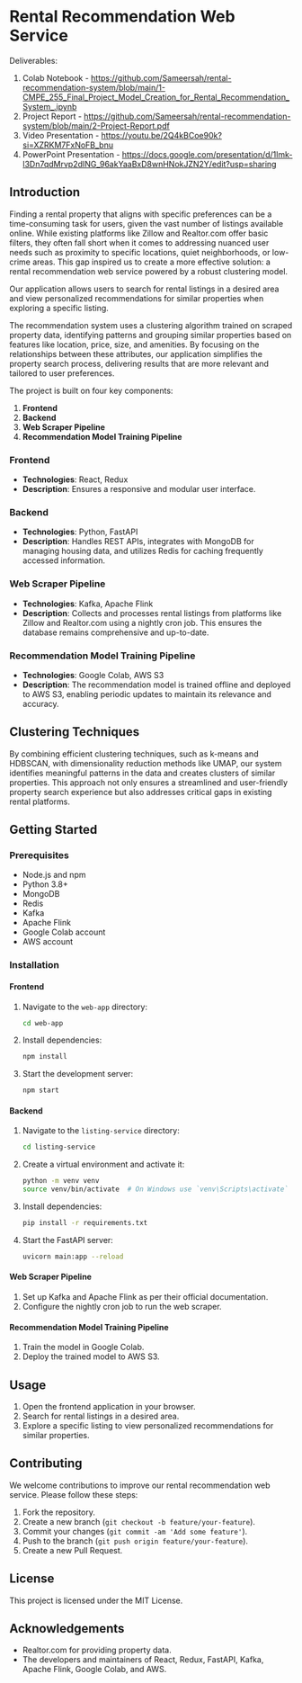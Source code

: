 # Rental Recommendation Web Service

Deliverables:
1. Colab Notebook - https://github.com/Sameersah/rental-recommendation-system/blob/main/1-CMPE_255_Final_Project_Model_Creation_for_Rental_Recommendation_System_.ipynb
2. Project Report - https://github.com/Sameersah/rental-recommendation-system/blob/main/2-Project-Report.pdf 
3. Video Presentation - https://youtu.be/2Q4kBCoe90k?si=XZRKM7FxNoFB_bnu
4. PowerPoint Presentation - https://docs.google.com/presentation/d/1lmk-l3Dn7qdMrvp2dING_96akYaaBxD8wnHNokJZN2Y/edit?usp=sharing

## Introduction
Finding a rental property that aligns with specific preferences can be a time-consuming task for users, given the vast number of listings available online. While existing platforms like Zillow and Realtor.com offer basic filters, they often fall short when it comes to addressing nuanced user needs such as proximity to specific locations, quiet neighborhoods, or low-crime areas. This gap inspired us to create a more effective solution: a rental recommendation web service powered by a robust clustering model.

Our application allows users to search for rental listings in a desired area and view personalized recommendations for similar properties when exploring a specific listing.

The recommendation system uses a clustering algorithm trained on scraped property data, identifying patterns and grouping similar properties based on features like location, price, size, and amenities. By focusing on the relationships between these attributes, our application simplifies the property search process, delivering results that are more relevant and tailored to user preferences.


The project is built on four key components:
1. **Frontend**
2. **Backend**
3. **Web Scraper Pipeline**
4. **Recommendation Model Training Pipeline**

### Frontend
- **Technologies**: React, Redux
- **Description**: Ensures a responsive and modular user interface.

### Backend
- **Technologies**: Python, FastAPI
- **Description**: Handles REST APIs, integrates with MongoDB for managing housing data, and utilizes Redis for caching frequently accessed information.

### Web Scraper Pipeline
- **Technologies**: Kafka, Apache Flink
- **Description**: Collects and processes rental listings from platforms like Zillow and Realtor.com using a nightly cron job. This ensures the database remains comprehensive and up-to-date.

### Recommendation Model Training Pipeline
- **Technologies**: Google Colab, AWS S3
- **Description**: The recommendation model is trained offline and deployed to AWS S3, enabling periodic updates to maintain its relevance and accuracy.

## Clustering Techniques
By combining efficient clustering techniques, such as k-means and HDBSCAN, with dimensionality reduction methods like UMAP, our system identifies meaningful patterns in the data and creates clusters of similar properties. This approach not only ensures a streamlined and user-friendly property search experience but also addresses critical gaps in existing rental platforms.

## Getting Started

### Prerequisites
- Node.js and npm
- Python 3.8+
- MongoDB
- Redis
- Kafka
- Apache Flink
- Google Colab account
- AWS account

### Installation

#### Frontend
1. Navigate to the `web-app` directory:
    ```sh
    cd web-app
    ```
2. Install dependencies:
    ```sh
    npm install
    ```
3. Start the development server:
    ```sh
    npm start
    ```

#### Backend
1. Navigate to the `listing-service` directory:
    ```sh
    cd listing-service
    ```
2. Create a virtual environment and activate it:
    ```sh
    python -m venv venv
    source venv/bin/activate  # On Windows use `venv\Scripts\activate`
    ```
3. Install dependencies:
    ```sh
    pip install -r requirements.txt
    ```
4. Start the FastAPI server:
    ```sh
    uvicorn main:app --reload
    ```

#### Web Scraper Pipeline
1. Set up Kafka and Apache Flink as per their official documentation.
2. Configure the nightly cron job to run the web scraper.

#### Recommendation Model Training Pipeline
1. Train the model in Google Colab.
2. Deploy the trained model to AWS S3.

## Usage
1. Open the frontend application in your browser.
2. Search for rental listings in a desired area.
3. Explore a specific listing to view personalized recommendations for similar properties.

## Contributing
We welcome contributions to improve our rental recommendation web service. Please follow these steps:
1. Fork the repository.
2. Create a new branch (`git checkout -b feature/your-feature`).
3. Commit your changes (`git commit -am 'Add some feature'`).
4. Push to the branch (`git push origin feature/your-feature`).
5. Create a new Pull Request.

## License
This project is licensed under the MIT License.

## Acknowledgements
- Realtor.com for providing property data.
- The developers and maintainers of React, Redux, FastAPI, Kafka, Apache Flink, Google Colab, and AWS.
